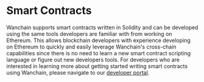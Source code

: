 # Smart Contracts

Wanchain supports smart contracts written in Solidity and can be developed using the same tools developers are familiar with from working on Ethereum. This allows blockchain developers with experience developing on Ethereum to quickly and easily leverage Wanchain's cross-chain capabilities since there is no need to learn a new smart contract scripting language or figure out new developers tools. For developers who are interested in learning more about getting started writing smart contracts using Wanchain, please navigate to our [developer portal](https://wandevs.net/docs/smart-contract-overview/).